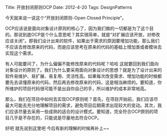 Title: 开放封闭原则OCP
Date: 2012-4-20
Tags: DesignPatterns

今天就来说一说这个“开放封闭原则-Open Closed Principle”。

OCP应该说是面向对象设计原则的核心了，因为我们做的一切都是为了这个目的。那说到底OCP是个什么意思呢？其实很简单，就是“对扩展应该开放，对修改应该关闭”。即我们设计出来的软件，如果出于需求的原因要增加功能，那么我们不应该去修改原来的代码，而是应该思考在原来的代码的基础上增加类或者模块去实现这个需求。

有人可能要问了，为什么偏偏不能修改原来的代码呢？哈哈 这就要回到我们面向对象设计的原则了。我们为什么要采用面向对象设计的思想？就是为了设计出来的软件易维护、易扩展、易复用、灵活性高。如果每次改变需求、增加功能的时候都要先去读懂原来的代码，然后再去修改原来的代码，这是相当麻烦的。要知道，你所维护的项目代码很可能不是出自你自己的手，所以维护的成本非常地高。

那么，我们在项目中如何去实现OCP原则呢？首先，在项目开始前，我们应该尽最大可能去充分地理解项目的需求，避免项目后期需求出现较大的变动。其次，我们应该尽量去采用一些成熟的适合的设计模式。要知道，完全符合OCP原则的项目几乎是不存在的，只能说是尽量地去符合OCP。

好吧 就先说到这里吧 今后有新的理解的时候再补上~~
